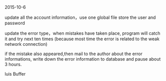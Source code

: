 2015-10-6

update all the account information，use one global file store the user and password

update the error type，when mistakes have taken place, program will catch it and try next ten times
(because most time the error is related to the weak network connection) 

if the mistake also appeared,then mail to the author about the error informations, 
write down the error information to database and pause about 3 hours.

luis Buffer

